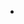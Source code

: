 -   <!--yml

-   category: 未分类

-   date: 2024-05-18 08:49:13

-   -->

# -   Quantifiable Edges: FTDs on Moderate Volume

> 来源：[`quantifiableedges.blogspot.com/2012/06/ftds-on-moderate-volume.html#0001-01-01`](http://quantifiableedges.blogspot.com/2012/06/ftds-on-moderate-volume.html#0001-01-01)

-   周二纽交所的成交量略有下降，但纳斯达克的成交量却有所上升。按照我们创建跟随交易日（FTD）数据库时使用的原始 1%收益规则，这意味着纳斯达克在周二确实出现了 FTD。但是当成交量上升触发 FTD，但它仍然较低时会发生什么？这是我昨晚在订阅者信中探讨的一个概念。为了解答这个问题，我查看了所有成交量低于其 10 日均线的 FTD。

-   这里最近几天的市场倾向看起来相当悲观。底部的统计数据很有趣，它表明当没有强劲成交量时，市场尝试反弹常常会失败。对于那些好奇的人来说，当成交量超过其 10 日均线时，成功率上升到 56%。
